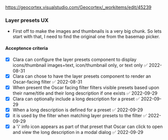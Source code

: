 https://geocortex.visualstudio.com/Geocortex/_workitems/edit/45239

### Layer presets UX 

- First off to make the images and thumbnails is a very big chunk. So lets start with that, I need to find the original one from the basemap picker. 






#### Acceptence criteria
- [x] Clara can configure the layer presets component to display icons/thumbnail images+text, icon/thumbnail only, or text only ✅ 2022-08-31
- [x] Clara can chose to have the layer presets component to render an Oscar-facing filter ✅ 2022-08-31
- [x] When present the Oscar facing filter filters visible presets based upon their name/title and their long description if one exists ✅ 2022-09-29
- [x] Clara can optionally include a long description for a preset ✅ 2022-09-29
- [x] When a long description is defined for a preset ✅ 2022-09-29
- [x] it is used by the filter when matching layer presets to the filter ✅ 2022-09-29
- [x] a 'i' info icon appears as part of that preset that Oscar can click to open and view the long description in a modal dialog ✅ 2022-09-29